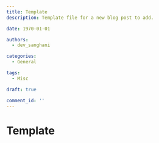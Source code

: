 ```yaml
---
title: Template
description: Template file for a new blog post to add.

date: 1970-01-01

authors:
  - dev_sanghani

categories:
  - General

tags:
  - Misc

draft: true

comment_id: ''
---
```


# Template